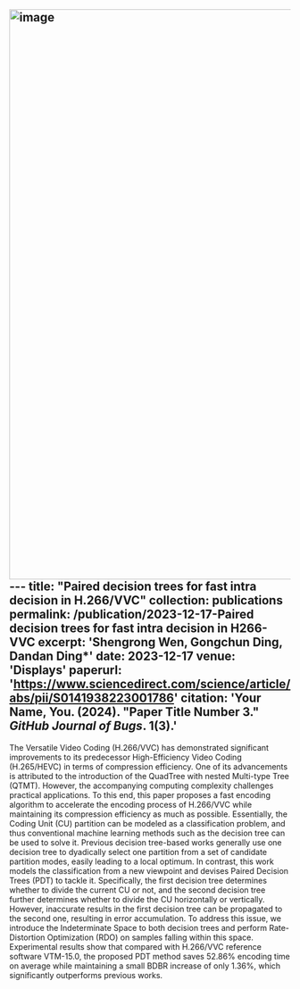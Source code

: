 <img width="1022" alt="image" src="https://github.com/JJJJJoy2333/DDD/assets/91312690/1a2fc3e1-7924-4baa-a89d-165ec08eca6b">---
title: "Paired decision trees for fast intra decision in H.266/VVC"
collection: publications
permalink: /publication/2023-12-17-Paired decision trees for fast intra decision in H266-VVC
excerpt: 'Shengrong Wen, Gongchun Ding, **Dandan Ding***'
date: 2023-12-17
venue: 'Displays'
paperurl: 'https://www.sciencedirect.com/science/article/abs/pii/S0141938223001786'
citation: 'Your Name, You. (2024). &quot;Paper Title Number 3.&quot; <i>GitHub Journal of Bugs</i>. 1(3).'
---

The Versatile Video Coding (H.266/VVC) has demonstrated significant improvements to its predecessor High-Efficiency Video Coding (H.265/HEVC) in terms of compression efficiency. One of its advancements is attributed to the introduction of the QuadTree with nested Multi-type Tree (QTMT). However, the accompanying computing complexity challenges practical applications. To this end, this paper proposes a fast encoding algorithm to accelerate the encoding process of H.266/VVC while maintaining its compression efficiency as much as possible. Essentially, the Coding Unit (CU) partition can be modeled as a classification problem, and thus conventional machine learning methods such as the decision tree can be used to solve it. Previous decision tree-based works generally use one decision tree to dyadically select one partition from a set of candidate partition modes, easily leading to a local optimum. In contrast, this work models the classification from a new viewpoint and devises Paired Decision Trees (PDT) to tackle it. Specifically, the first decision tree determines whether to divide the current CU or not, and the second decision tree further determines whether to divide the CU horizontally or vertically. However, inaccurate results in the first decision tree can be propagated to the second one, resulting in error accumulation. To address this issue, we introduce the Indeterminate Space to both decision trees and perform Rate-Distortion Optimization (RDO) on samples falling within this space. Experimental results show that compared with H.266/VVC reference software VTM-15.0, the proposed PDT method saves 52.86% encoding time on average while maintaining a small BDBR increase of only 1.36%, which significantly outperforms previous works.
